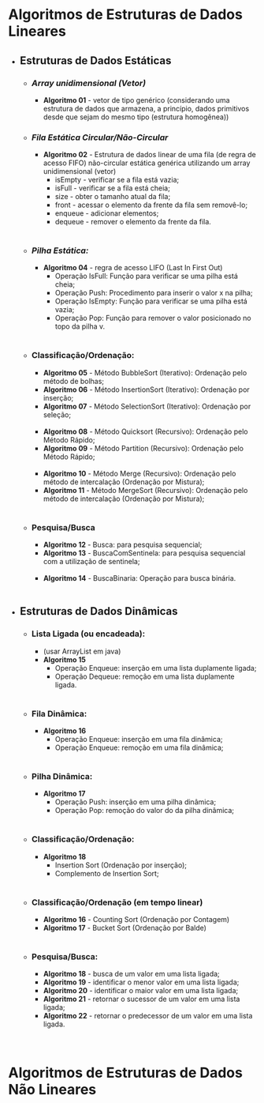 # **Algoritmos de Estruturas de Dados Lineares**

- ## **Estruturas de Dados Estáticas**

  - ### ***Array unidimensional (Vetor)***
    - **Algoritmo 01** - vetor de tipo genérico (considerando uma estrutura de dados que armazena, a princípio, dados primitivos desde que sejam do mesmo tipo (estrutura homogênea))
  - ### ***Fila Estática Circular/Não-Circular***
    - **Algoritmo 02** - Estrutura de dados linear de uma fila (de regra de acesso FIFO) não-circular estática genérica utilizando um array unidimensional (vetor)
      - isEmpty - verificar se a fila está vazia;
      - isFull - verificar se a fila está cheia;
      - size - obter o tamanho atual da fila;
      - front - acessar o elemento da frente da fila sem removê-lo;
      - enqueue - adicionar elementos;
      - dequeue - remover o elemento da frente da fila.</br></br>

  - ### ***Pilha Estática:***
    - **Algoritmo 04** - regra de acesso LIFO (Last In First Out)
      - Operação IsFull: Função para verificar se uma pilha está cheia;
      - Operação Push: Procedimento para inserir o valor x na pilha;
      - Operação IsEmpty: Função para verificar se uma pilha está vazia;
      - Operação Pop: Função para remover o valor posicionado no topo da pilha v. </br></br>

  - ### Classificação/Ordenação:
    - **Algoritmo 05** - Método BubbleSort (Iterativo): Ordenação pelo método de bolhas;
    - **Algoritmo 06** - Método InsertionSort (Iterativo): Ordenação por inserção;
    - **Algoritmo 07** - Método SelectionSort (Iterativo): Ordenação por seleção; </br></br>
    - **Algoritmo 08** - Método Quicksort (Recursivo): Ordenação pelo Método Rápido;
    - **Algoritmo 09** - Método Partition (Recursivo): Ordenação pelo Método Rápido; </br></br>
    - **Algoritmo 10** - Método Merge (Recursivo): Ordenação pelo método de intercalação (Ordenação por Mistura);
    - **Algoritmo 11** - Método MergeSort (Recursivo): Ordenação pelo método de intercalação (Ordenação por Mistura); </br></br>

  - ### Pesquisa/Busca
    - **Algoritmo 12** - Busca: para pesquisa sequencial;
    - **Algoritmo 13** - BuscaComSentinela: para pesquisa sequencial com a utilização de sentinela; </br></br>
    - **Algoritmo 14** - BuscaBinaria: Operação para busca binária.</br></br>

- ## Estruturas de Dados Dinâmicas
  - ### Lista Ligada (ou encadeada):
    - (usar ArrayList em java)
    - **Algoritmo 15**
      - Operação Enqueue: inserção em uma lista duplamente ligada;
      - Operação Dequeue: remoção em uma lista duplamente ligada.</br></br>

  - ### Fila Dinâmica:
    - **Algoritmo 16**
      - Operação Enqueue: inserção em uma fila dinâmica;
      - Operação Enqueue: remoção em uma fila dinâmica;</br></br>

  - ### Pilha Dinâmica:
    - **Algoritmo 17**
      - Operação Push: inserção em uma pilha dinâmica;
      - Operação Pop: remoção do valor do da pilha dinâmica;</br></br> 

  - ### Classificação/Ordenação:
    - **Algoritmo 18**
      - Insertion Sort (Ordenação por inserção);
      - Complemento de Insertion Sort;</br></br>

  - ### Classificação/Ordenação (em tempo linear)
    - **Algoritmo 16** - Counting Sort (Ordenação por Contagem)
    - **Algoritmo 17** - Bucket Sort (Ordenação por Balde)</br></br>

  - ### Pesquisa/Busca:
    - **Algoritmo 18** - busca de um valor em uma lista ligada;
    - **Algoritmo 19** - identificar o menor valor em uma lista ligada;
    - **Algoritmo 20** - identificar o maior valor em uma lista ligada;
    - **Algoritmo 21** - retornar o sucessor de um valor em uma lista ligada;
    - **Algoritmo 22** - retornar o predecessor de um valor em uma lista ligada.</br></br></br>

# Algoritmos de Estruturas de Dados Não Lineares
</br>
